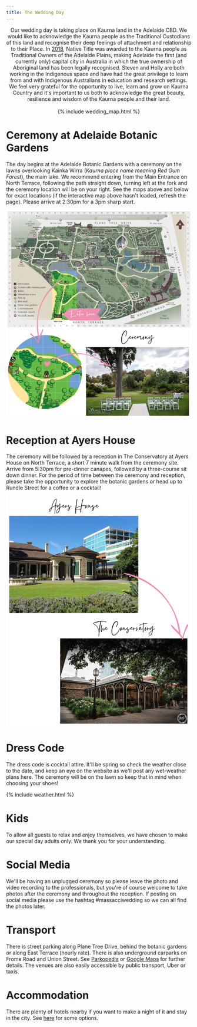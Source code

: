 ```yaml
---
title: The Wedding Day
---
```


<center>Our wedding day is taking place on Kaurna land in the Adelaide CBD. We would like to acknowledge the Kaurna people as the Traditional Custodians of this land and recognise their deep feelings of attachment and relationship to their Place. In <a href="https://www.nativetitlesa.org/wp-content/uploads/2020/02/SAN0086AboriginalWay0418_web.pdf">2018</a>, Native Title was awarded to the Kaurna people as Traditional Owners of the Adelaide Plains, making Adelaide the first (and currently only) capital city in Australia in which the true ownership of Aboriginal land has been legally recognised. Steven and Holly are both working in the Indigenous space and have had the great privilege to learn from and with Indigenous Australians in education and research settings. We feel very grateful for the opportunity to live, learn and grow on Kaurna Country and it's important to us both to acknowledge the great beauty, resilience and wisdom of the Kaurna people and their land.</center><br>


<center>{% include wedding_map.html %}</center>


# Ceremony at Adelaide Botanic Gardens

The day begins at the Adelaide Botanic Gardens with a ceremony on the lawns overlooking Kainka Wirra (*Kaurna place name meaning Red Gum Forest*), the main lake. We recommend entering from the Main Entrance on North Terrace, following the path straight down, turning left at the fork and the ceremony location will be on your right. See the maps above and below for exact locations (if the interactive map above hasn't loaded, refresh the page). Please arrive at 2:30pm for a 3pm sharp start.

![Map](assets/img/ceremony_canva.png)

# Reception at Ayers House

The ceremony will be followed by a reception in The Conservatory at Ayers House on North Terrace, a short 7 minute walk from the ceremony site. Arrive from 5:30pm for pre-dinner canapes, followed by a three-course sit down dinner. For the period of time between the ceremony and reception, please take the opportunity to explore the botanic gardens or head up to Rundle Street for a coffee or a cocktail!

![Reception](assets/img/reception_canva.png)


# Dress Code

The dress code is cocktail attire. It'll be spring so check the weather close to the date, and keep an eye on the website as we'll post any wet-weather plans here. The ceremony will be on the lawn so keep that in mind when choosing your shoes! 


{% include weather.html %}


# Kids

To allow all guests to relax and enjoy themselves, we have chosen to make our special day adults only. We thank you for your understanding.


# Social Media

We'll be having an unplugged ceremony so please leave the photo and video recording to the professionals, but you're of course welcome to take photos after the ceremony and throughout the reception. If posting on social media please use the hashtag #massacciwedding so we can all find the photos later. 

# Transport

There is street parking along Plane Tree Drive, behind the botanic gardens or along East Terrace (hourly rate). There is also underground carparks on Frome Road and Union Street. See [Parkopedia](https://www.parkopedia.com.au/parking/locations/adelaide_botanic_garden_north_tce_adelaide_south_australia_5000_australia_4768r1f965ms0k2046/?country=au&arriving=202307081400&leaving=202307081800) or [Google Maps](https://www.google.com/maps/search/carpark/@-34.9221237,138.6012484,15.86z) for further details. The venues are also easily accessible by public transport, Uber or taxis. 

# Accommodation

There are plenty of hotels nearby if you want to make a night of it and stay in the city. See [here](https://www.booking.com/searchresults.en-gb.html?label=adelaide%2Fcbd-39hasZeOQv161UrfT9_8rQS638077264011%3Apl%3Ata%3Ap180%3Ap2%3Aac%3Aap%3Aneg%3Afi%3Atikwd-2701236770%3Alp9070884%3Ali%3Adec%3Adm%3Appccp%3DUmFuZG9tSVYkc2RlIyh9YZVcNNsENnH02-pWD53qm9c&aid=306395&ss=Adelaide+Botanic+Garden%2C+Adelaide%2C+South+Australia%2C+Australia&ssne=Adelaide+CBD&ssne_untouched=Adelaide+CBD&lang=en-gb&src=searchresults&dest_id=19613&dest_type=landmark&ac_position=0&ac_click_type=b&ac_langcode=en&ac_suggestion_list_length=2&search_selected=true&search_pageview_id=9aee30e5578a0040&ac_meta=GhA5YWVlMzBlNTU3OGEwMDQwIAAoATICZW46F2FkZWxhaWRlIGJvdGFuaWMgZ2FyZGVuQABKAFAA&checkin=2023-10-07&checkout=2023-10-08&group_adults=2&no_rooms=1&group_children=0&sb_travel_purpose=leisure&nflt=ht_id%3D204) for some options. 

